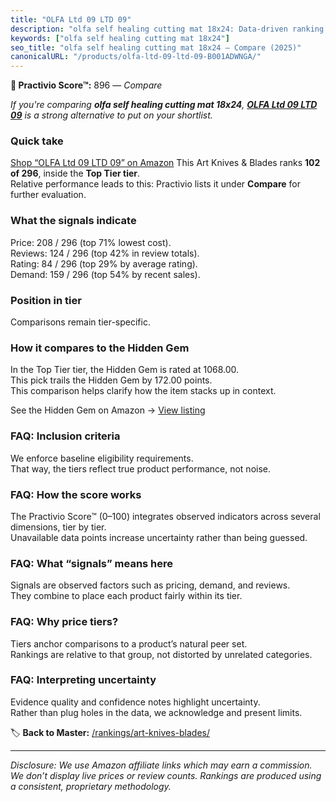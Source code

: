 ```yaml
---
title: "OLFA Ltd 09 LTD 09"
description: "olfa self healing cutting mat 18x24: Data-driven ranking using the Practivio Score™. Positioned by quality, value, demand, findability, momentum."
keywords: ["olfa self healing cutting mat 18x24"]
seo_title: "olfa self healing cutting mat 18x24 — Compare (2025)"
canonicalURL: "/products/olfa-ltd-09-ltd-09-B001ADWNGA/"
---
```


**🛒 Practivio Score™:** 896 — _Compare_


*If you're comparing **olfa self healing cutting mat 18x24**, **[OLFA Ltd 09 LTD 09](https://www.amazon.com/dp/B001ADWNGA?tag=practivio-20)** is a strong alternative to put on your shortlist.*
### Quick take
[Shop “OLFA Ltd 09 LTD 09” on Amazon](https://www.amazon.com/dp/B001ADWNGA?tag=practivio-20)
This Art Knives & Blades ranks **102 of 296**, inside the **Top Tier tier**.  
Relative performance leads to this: Practivio lists it under **Compare** for further evaluation.

### What the signals indicate
Price: 208 / 296 (top 71% lowest cost).  
Reviews: 124 / 296 (top 42% in review totals).  
Rating: 84 / 296 (top 29% by average rating).  
Demand: 159 / 296 (top 54% by recent sales).

### Position in tier
Comparisons remain tier-specific.

### How it compares to the Hidden Gem
In the Top Tier tier, the Hidden Gem is rated at 1068.00.  
This pick trails the Hidden Gem by 172.00 points.  
This comparison helps clarify how the item stacks up in context.  

See the Hidden Gem on Amazon → [View listing](https://www.amazon.com/dp/B016ISHAC8?tag=practivio-20)

### FAQ: Inclusion criteria
We enforce baseline eligibility requirements.  
That way, the tiers reflect true product performance, not noise.

### FAQ: How the score works
The Practivio Score™ (0–100) integrates observed indicators across several dimensions, tier by tier.  
Unavailable data points increase uncertainty rather than being guessed.

### FAQ: What “signals” means here
Signals are observed factors such as pricing, demand, and reviews.  
They combine to place each product fairly within its tier.

### FAQ: Why price tiers?
Tiers anchor comparisons to a product’s natural peer set.  
Rankings are relative to that group, not distorted by unrelated categories.

### FAQ: Interpreting uncertainty
Evidence quality and confidence notes highlight uncertainty.  
Rather than plug holes in the data, we acknowledge and present limits.

<!-- Missing template for Compare/CompareWithinPriceClass -->


🏷️ **Back to Master:** [/rankings/art-knives-blades/](/rankings/art-knives-blades/)

---
_Disclosure: We use Amazon affiliate links which may earn a commission. We don’t display live prices or review counts. Rankings are produced using a consistent, proprietary methodology._
